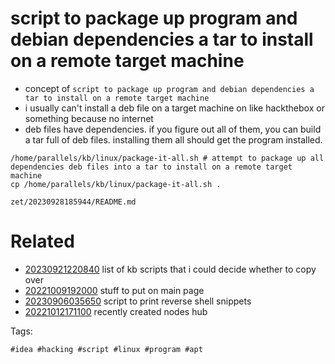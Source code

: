 # script to package up program and debian dependencies a tar to install on a remote target machine

- concept of `script to package up program and debian dependencies a tar to install on a remote target machine`
- i usually can't install a deb file on a target machine on like hackthebox or something because no internet 
- deb files have dependencies. if you figure out all of them, you can build a tar full of deb files. installing them all should get the program installed.

```
/home/parallels/kb/linux/package-it-all.sh # attempt to package up all dependencies deb files into a tar to install on a remote target machine
cp /home/parallels/kb/linux/package-it-all.sh .
```

` zet/20230928185944/README.md `

# Related

- [20230921220840](/zet/20230921220840/README.md) list of kb scripts that i could decide whether to copy over
- [20221009192000](/zet/20221009192000/README.md) stuff to put on main page
- [20230906035650](/zet/20230906035650/README.md) script to print reverse shell snippets
- [20221012171100](/zet/20221012171100/README.md) recently created nodes hub

Tags:

    #idea #hacking #script #linux #program #apt
